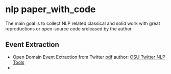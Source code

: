 # nlp paper_with_code
The main goal is to collect NLP related classical and solid work with great reproductions or open-source code sreleased by the author



## Event Extraction
* Open Domain Event Extraction from Twitter  [pdf](http://citeseerx.ist.psu.edu/viewdoc/download?doi=10.1.1.481.6809&rep=rep1&type=pdf)
author: [OSU Twitter NLP Tools](https://github.com/aritter/twitter_nlp)
* 